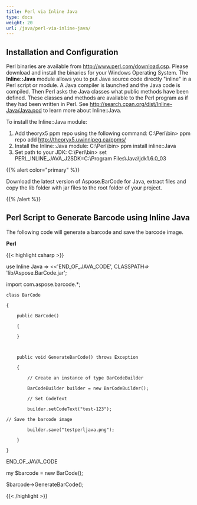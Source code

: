 ```yaml
---
title: Perl via Inline Java
type: docs
weight: 20
url: /java/perl-via-inline-java/
---
```


## **Installation and Configuration**
Perl binaries are available from <http://www.perl.com/download.csp>. Please download and install the binaries for your Windows Operating System. The **Inline::Java** module allows you to put Java source code directly "inline" in a Perl script or module. A Java compiler is launched and the Java code is compiled. Then Perl asks the Java classes what public methods have been defined. These classes and methods are available to the Perl program as if they had been written in Perl. See <http://search.cpan.org/dist/Inline-Java/Java.pod> to learn more about Inline::Java.

To install the Inline::Java module:

1. Add theoryx5 ppm repo using the following command:
   C:\Perl\bin> ppm repo add <http://theoryx5.uwinnipeg.ca/ppms/>
1. Install the Inline::Java module:
   C:\Perl\bin> ppm install inline::Java
1. Set path to your JDK:
   C:\Perl\bin> set PERL_INLINE_JAVA_J2SDK=C:\Program Files\Java\jdk1.6.0_03

{{% alert color="primary" %}} 

Download the latest version of Aspose.BarCode for Java, extract files and copy the lib folder with jar files to the root folder of your project.

{{% /alert %}} 
## **Perl Script to Generate Barcode using Inline Java**
The following code will generate a barcode and save the barcode image.

**Perl**

{{< highlight csharp >}}



use Inline Java => <<'END_OF_JAVA_CODE', CLASSPATH=> 'lib/Aspose.BarCode.jar';

import com.aspose.barcode.*;

    class BarCode

    {

        public BarCode()

        {

        }



        public void GenerateBarCode() throws Exception

        {

            // Create an instance of type BarCodeBuilder

            BarCodeBuilder builder = new BarCodeBuilder();

            // Set CodeText

            builder.setCodeText("test-123");

    // Save the barcode image

            builder.save("testperljava.png");

        }

    }

END_OF_JAVA_CODE



my $barcode = new BarCode();

$barcode->GenerateBarCode();

{{< /highlight >}}
